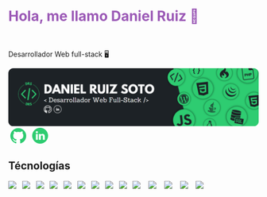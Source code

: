 <h1 style="color: #9b59b6">Hola, me llamo Daniel Ruiz 👋</h1>
&nbsp;<p>Desarrollador Web full-stack 🖥️</p>
<img src="https://raw.githubusercontent.com/DanieloDEV24/DanieloDEV24/main/bannerGitHub-modified.png">
&nbsp;<a href="https://github.com/DanieloDEV24" data-bs-toggle="tooltip" title="Github"><img src="https://raw.githubusercontent.com/DanieloDEV24/DanieloDEV24/main/githubicon2.png"></a>&nbsp;&nbsp;&nbsp;<a href="https://www.linkedin.com/in/daniel-ruiz-soto-831885315/" data-bs-toggle="tooltip" title="Linkedin"><img src="https://raw.githubusercontent.com/DanieloDEV24/DanieloDEV24/main/linkedinicon.png"></a>
<h2>Técnologías</h2>
<a href="https://codeigniter.com/" data-bs-toggle="tooltip" title="CodeIgniter"><img src="https://img.shields.io/badge/CodeIgniter-EF4223.svg?style=for-the-badge&logo=CodeIgniter&logoColor=white"></a>&nbsp;&nbsp;&nbsp;<a href="#" data-bs-toggle="tooltip" title="CSS"><img src="https://img.shields.io/badge/CSS3-1572B6.svg?style=for-the-badge&logo=CSS3&logoColor=white"></a>&nbsp;&nbsp;&nbsp;<a href="https://www.php.net" data-bs-toggle="tooltip" title="PHP"><img src="https://img.shields.io/badge/PHP-777BB4.svg?style=for-the-badge&logo=PHP&logoColor=white"></a>&nbsp;&nbsp;&nbsp;<a href="#" data-bs-toggle="tooltip" title="SQL"><img src="https://img.shields.io/badge/MySQL-4479A1.svg?style=for-the-badge&logo=MySQL&logoColor=white"></a>&nbsp;&nbsp;&nbsp;<a href="https://www.java.com/es/" data-bs-toggle="tooltip" title="Java"><img src="https://img.shields.io/badge/java-%23ED8B00.svg?style=for-the-badge&logo=openjdk&logoColor=white"></a>&nbsp;&nbsp;&nbsp;<a href="https://jquery.com" data-bs-toggle="tooltip" title="Jquey"><img src="https://img.shields.io/badge/jQuery-0769AD.svg?style=for-the-badge&logo=jQuery&logoColor=white"></a>&nbsp;&nbsp;&nbsp;<a href="#" data-bs-toggle="tooltip" title="HTML"><img src="https://img.shields.io/badge/HTML5-E34F26.svg?style=for-the-badge&logo=HTML5&logoColor=white"></a>&nbsp;&nbsp;&nbsp;<a href="#" data-bs-toggle="tooltip" title="JavaScript"><img src="https://img.shields.io/badge/JavaScript-F7DF1E.svg?style=for-the-badge&logo=JavaScript&logoColor=black"></a>&nbsp;&nbsp;&nbsp;<a href="#" data-bs-toggle="tooltip" title="Json"><img src="https://img.shields.io/badge/JSON-000000.svg?style=for-the-badge&logo=JSON&logoColor=white"></a>&nbsp;&nbsp;&nbsp;<a href="#" data-bs-toggle="tooltip" title="Linux"><img src="https://img.shields.io/badge/Linux-FCC624.svg?style=for-the-badge&logo=Linux&logoColor=black"></a>
&nbsp;&nbsp;&nbsp;<a href="https://wordpress.com" data-bs-toggle="tooltip" title="Wordpress"><img src="https://img.shields.io/badge/WordPress-21759B.svg?style=for-the-badge&logo=WordPress&logoColor=white"></a>
&nbsp;&nbsp;&nbsp;<a href="https://getbootstrap.com/" data-bs-toggle="tooltip" title="Bootstrap"><img src="https://img.shields.io/badge/Bootstrap-7952B3.svg?style=for-the-badge&logo=Bootstrap&logoColor=white"></a>
&nbsp;&nbsp;&nbsp;<a href="https://git-scm.com/" data-bs-toggle="tooltip" title="Git"><img src="https://img.shields.io/badge/Git-F05032.svg?style=for-the-badge&logo=Git&logoColor=white"></a>
&nbsp;&nbsp;&nbsp;<a href="https://code.visualstudio.com/" data-bs-toggle="tooltip" title="VS Code"><img src="https://img.shields.io/badge/Visual%20Studio%20Code-0078d7.svg?style=for-the-badge&logo=visual-studio-code&logoColor=white"></a>


